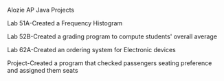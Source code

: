 Alozie AP Java Projects

Lab 51A-Created a Frequency Histogram 

Lab 52B-Created a grading program to compute students' overall average 

Lab 62A-Created an ordering system for Electronic devices

Project-Created a program that checked passengers seating preference and assigned them seats  
